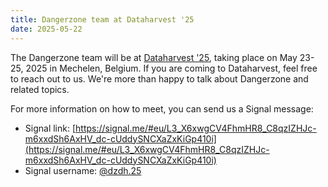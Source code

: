 ```yaml
---
title: Dangerzone team at Dataharvest '25
date: 2025-05-22
---
```


The Dangerzone team will be at [Dataharvest '25](https://dataharvest.eu), taking
place on May 23-25, 2025 in Mechelen, Belgium. If you are coming to Dataharvest,
feel free to reach out to us. We're more than happy to talk about Dangerzone and
related topics.

For more information on how to meet, you can send us a Signal message:

* Signal link:
  [https://signal.me/#eu/L3_X6xwgCV4FhmHR8_C8qzIZHJc-m6xxdSh6AxHV_dc-cUddySNCXaZxKiGp410i](https://signal.me/#eu/L3_X6xwgCV4FhmHR8_C8qzIZHJc-m6xxdSh6AxHV_dc-cUddySNCXaZxKiGp410i)
* Signal username:
  [@dzdh.25](https://signal.me/#eu/L3_X6xwgCV4FhmHR8_C8qzIZHJc-m6xxdSh6AxHV_dc-cUddySNCXaZxKiGp410i)
